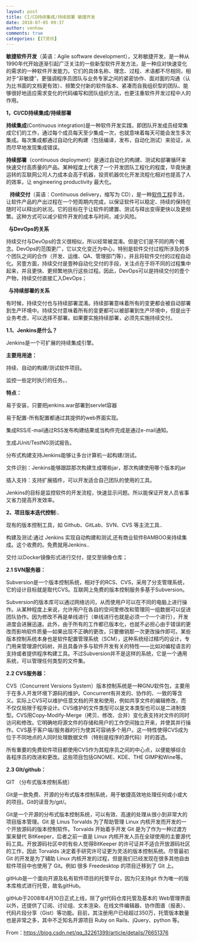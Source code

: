 ```yaml
---
layout: post
title: CI/CD持续集成/持续部署 敏捷开发
date: 2018-07-05 09:37
author: venhow
comments: true
categories: [IT资讯]
---
```

<strong>敏捷软件开发</strong>（英语：Agile software development），又称敏捷开发，是一种从1990年代开始逐渐引起广泛关注的一些新型软件开发方法，是一种应对快速变化的需求的一种软件开发能力。它们的具体名称、理念、过程、术语都不尽相同，相对于“非敏捷”，更强调程序员团队与业务专家之间的紧密协作、面对面的沟通（认为比书面的文档更有效）、频繁交付新的软件版本、紧凑而自我组织型的团队、能够很好地适应需求变化的代码编写和团队组织方法，也更注重软件开发过程中人的作用。

<strong>1，CI/CD持续集成/持续部署</strong>

<strong>持续集成</strong>(Continuous integration)是一种软件开发实践，即团队开发成员经常集成它们的工作，通过每个成员每天至少集成一次，也就意味着每天可能会发生多次集成。每次集成都通过自动化的构建（包括编译，发布，自动化测试）来验证，从而尽早地发现集成错误。

<strong>持续部署</strong>（continuous deployment）是通过自动化的构建、测试和部署循环来快速交付高质量的产品。某种程度上代表了一个开发团队工程化的程度，毕竟快速运转的互联网公司人力成本会高于机器，投资机器优化开发流程化相对也提高了人的效率，让 engineering productivity 最大化。

<strong>   持续交付</strong>（英语：Continuous delivery，缩写为 CD），是一种<a title="软件工程" href="https://zh.wikipedia.org/wiki/%E8%BB%9F%E9%AB%94%E5%B7%A5%E7%A8%8B" target="_blank" rel="nofollow noopener">软件工程</a>手法，让软件产品的产出过程在一个短周期内完成，以保证软件可以稳定、持续的保持在随时可以释出的状况。它的目标在于让软件的建置、测试与释出变得更快以及更频繁。这种方式可以减少软件开发的成本与时间，减少风险。

<strong>  与DevOps的关系</strong>

持续交付与DevOps的含义很相似，所以经常被混淆。但是它们是不同的两个概念。DevOps的范围更广，它以文化变迁为中心，特别是软件交付过程所涉及的多个团队之间的合作（开发、运维、QA、管理部门等），并且将软件交付的过程自动化。另壹方面，持续交付是壹种自动化交付的手段，关注点在于将不同的过程集中起来，并且更快、更频繁地执行这些过程。因此，DevOps可以是持续交付的壹个产物，持续交付直接汇入DevOps；

<strong>  与持续部署的关系</strong>

有时候，持续交付也与持续部署混淆。持续部署意味着所有的变更都会被自动部署到生产环境中。持续交付意味着所有的变更都可以被部署到生产环境中，但是出于业务考虑，可以选择不部署。如果要实施持续部署，必须先实施持续交付。

<strong>1.1、Jenkins是什么？</strong>

Jenkins是一个可扩展的持续集成引擎。

<strong>主要用用途：</strong>

持续、自动的构建/测试软件项目。

监控一些定时执行的任务。、

<strong>特点：</strong>

易于安装，只要把jenkins.war部署到servlet容器

易于配置-所有配置都通过其提供的web界面实现。

集成RSS/E-mail通过RSS发布构建结果或当构件完成是通过e-mail通知。

生成JUnit/TestNG测试报告。

分布式构建支持Jenkins能够让多台计算机一起构建/测试。

文件识别：Jenkins能够跟踪那次构建生成哪些jar，那次构建使用哪个版本的jar

插入支持：支持扩展插件，可以开发适合自己团队的使用的工具。

Jenkins的目标是监控软件的开发流程，快速显示问题。所以能保证开发人员省事又省力提高开发效率。

<strong>2、项目版本迭代控制</strong>:、

现有的版本控制工具，如 Github、GitLab、SVN、CVS 等主流工具..

构建及测试:通过 Jenkins 实现自动构建和测试,还有商业软件BAMBOO来持续集成。这个收费的。免费就用Jenkins..

交付:以Docker镜像形式进行交付，提交至镜像仓库；

<strong>2.1 SVN服务器：</strong>

Subversion是一个版本控制系统，相对于的RCS、CVS，采用了分支管理系统，它的设计目标就是取代CVS。互联网上免费的版本控制服务多基于Subversion。

Subversion的版本库可以通过网络访问，从而使用户可以在不同的电脑上进行操作。从某种程度上来说，允许用户在各自的空间里修改和管理同一组数据可以促进团队协作。因为修改不再是单线进行（单线进行也就是必须一个一个进行），开发进度会进展迅速。此外，由于所有的工作都已版本化，也就不必担心由于错误的更改而影响软件质量—如果出现不正确的更改，只要撤销那一次更改操作即可。某些版本控制系统本身也是软件配置管理系统（SCM），这种系统经过精巧的设计，专门用来管理源代码树，并且具备许多与软件开发有关的特性——比如对编程语言的支持或者提供程序构建工具。不过Subversion并不是这样的系统，它是一个通用系统，可以管理任何类型的文件集。

<strong>2.2 CVS服务器：</strong>

CVS（Concurrent Versions System）版本控制系统是一种GNU软件包，主要用于在多人开发环境下源码的维护。Concurrent有并发的、协作的、一致的等含义。实际上CVS可以维护任意文档的开发和使用，例如共享文件的编辑修改，而不仅仅局限于程序设计。CVS维护的文件类型可以是文本类型也可以是二进制类型。CVS用Copy-Modify-Merge（拷贝、修改、合并）变化表支持对文件的同时访问和修改。它明确地将源文件的存储和用户的工作空间独立开来，并使其并行操作。CVS基于客户端/服务器的行为使其可容纳多个用户。这一特性使得CVS成为位于不同地点的人同时处理数据文件（特别是程序的源代码）时的首选。

所有重要的免费软件项目都使用CVS作为其程序员之间的中心点，以便能够综合各程序员的改进和更改。这些项目包括GNOME、KDE、THE GIMP和Wine等。

<strong>2.3 GIt/github：</strong>

GIT （分布式版本控制系统）

Git是一款免费、开源的分布式版本控制系统，用于敏捷高效地处理任何或小或大的项目。Git的读音为/gɪt/。

Git是一个开源的分布式版本控制系统，可以有效、高速的处理从很小到非常大的项目版本管理。Git 是 Linus Torvalds 为了帮助管理 Linux 内核开发而开发的一个开放源码的版本控制软件。Torvalds 开始着手开发 Git 是为了作为一种过渡方案来替代 BitKeeper，后者之前一直是 Linux 内核开发人员在全球使用的主要源代码工具。开放源码社区中的有些人觉得BitKeeper 的许可证并不适合开放源码社区的工作，因此 Torvalds 决定着手研究许可证更为灵活的版本控制系统。尽管最初 Git 的开发是为了辅助 Linux 内核开发的过程，但是我们已经发现在很多其他自由软件项目中也使用了 Git。例如 很多 Freedesktop 的项目迁移到了 Git 上。

gitHub是一个面向开源及私有软件项目的托管平台，因为只支持git 作为唯一的版本库格式进行托管，故名gitHub。

gitHub于2008年4月10日正式上线，除了git代码仓库托管及基本的 Web管理界面以外，还提供了订阅、讨论组、文本渲染、在线文件编辑器、协作图谱（报表）、代码片段分享（Gist）等功能。目前，其注册用户已经超过350万，托管版本数量也是非常之多，其中不乏知名开源项目 Ruby on Rails、jQuery、python 等。

From：https://blog.csdn.net/qq_32261399/article/details/76651376
